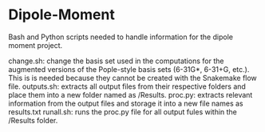 # Dipole-Moment
Bash and Python scripts needed to handle information for the dipole moment project.

  change.sh: change the basis set used in the computations for the augmented versions of the Pople-style basis sets (6-31G*,     6-31+G, etc.). This is is needed because they cannot be created with the Snakemake flow file.
  outputs.sh: extracts all output files from their respective folders and place them into a new folder named as /Results.
  proc.py: extracts relevant information from the output files and storage it into a new file names as results.txt
  runall.sh: runs the proc.py file for all output fules within the /Results folder.

